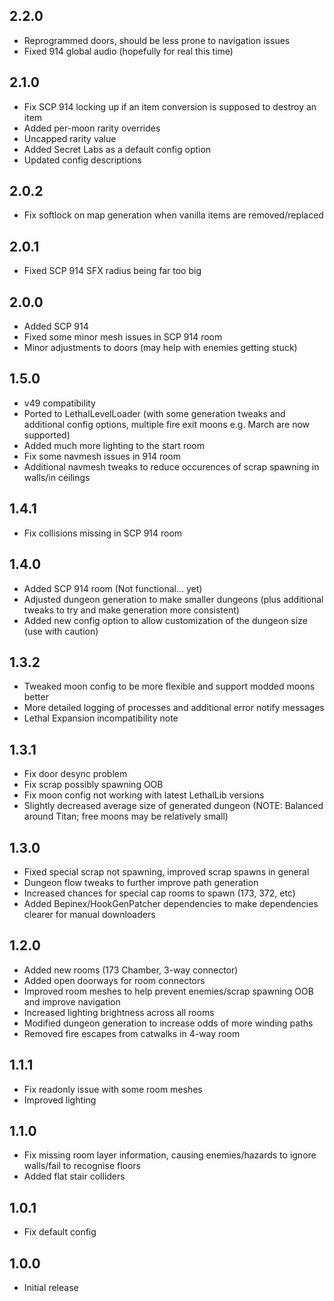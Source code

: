 ## 2.2.0
- Reprogrammed doors, should be less prone to navigation issues
- Fixed 914 global audio (hopefully for real this time)

## 2.1.0
- Fix SCP 914 locking up if an item conversion is supposed to destroy an item
- Added per-moon rarity overrides
- Uncapped rarity value
- Added Secret Labs as a default config option
- Updated config descriptions

## 2.0.2
- Fix softlock on map generation when vanilla items are removed/replaced

## 2.0.1
- Fixed SCP 914 SFX radius being far too big

## 2.0.0
- Added SCP 914
- Fixed some minor mesh issues in SCP 914 room
- Minor adjustments to doors (may help with enemies getting stuck)

## 1.5.0
- v49 compatibility
- Ported to LethalLevelLoader (with some generation tweaks and additional config options, multiple fire exit moons e.g. March are now supported)
- Added much more lighting to the start room
- Fix some navmesh issues in 914 room
- Additional navmesh tweaks to reduce occurences of scrap spawning in walls/in ceilings

## 1.4.1
- Fix collisions missing in SCP 914 room

## 1.4.0
- Added SCP 914 room (Not functional... yet)
- Adjusted dungeon generation to make smaller dungeons (plus additional tweaks to try and make generation more consistent)
- Added new config option to allow customization of the dungeon size (use with caution)

## 1.3.2
- Tweaked moon config to be more flexible and support modded moons better
- More detailed logging of processes and additional error notify messages
- Lethal Expansion incompatibility note

## 1.3.1
- Fix door desync problem
- Fix scrap possibly spawning OOB
- Fix moon config not working with latest LethalLib versions
- Slightly decreased average size of generated dungeon (NOTE: Balanced around Titan; free moons may be relatively small)

## 1.3.0
- Fixed special scrap not spawning, improved scrap spawns in general
- Dungeon flow tweaks to further improve path generation
- Increased chances for special cap rooms to spawn (173, 372, etc)
- Added Bepinex/HookGenPatcher dependencies to make dependencies clearer for manual downloaders

## 1.2.0
- Added new rooms (173 Chamber, 3-way connector)
- Added open doorways for room connectors
- Improved room meshes to help prevent enemies/scrap spawning OOB and improve navigation
- Increased lighting brightness across all rooms
- Modified dungeon generation to increase odds of more winding paths
- Removed fire escapes from catwalks in 4-way room

## 1.1.1
- Fix readonly issue with some room meshes
- Improved lighting

## 1.1.0
- Fix missing room layer information, causing enemies/hazards to ignore walls/fail to recognise floors
- Added flat stair colliders

## 1.0.1
- Fix default config

## 1.0.0
- Initial release